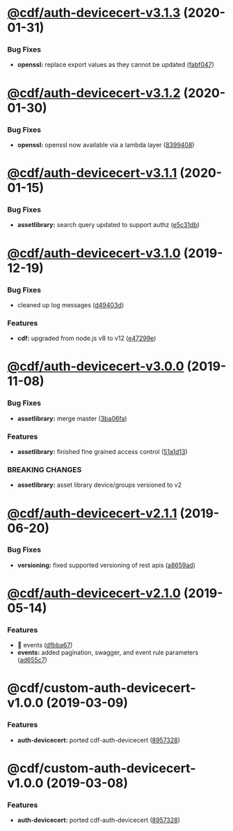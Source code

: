 # [@cdf/auth-devicecert-v3.1.3](https://git-codecommit.us-west-2.amazonaws.com/v1/repos/cdf-core/compare/@cdf/auth-devicecert-v3.1.2...@cdf/auth-devicecert-v3.1.3) (2020-01-31)


### Bug Fixes

* **openssl:** replace export values as they cannot be updated ([fabf047](https://git-codecommit.us-west-2.amazonaws.com/v1/repos/cdf-core/commit/fabf047016b3c57b3bf56108fc9a6ce9fbeb44e5))

# [@cdf/auth-devicecert-v3.1.2](https://git-codecommit.us-west-2.amazonaws.com/v1/repos/cdf-core/compare/@cdf/auth-devicecert-v3.1.1...@cdf/auth-devicecert-v3.1.2) (2020-01-30)


### Bug Fixes

* **openssl:** openssl now available via a lambda layer ([8399408](https://git-codecommit.us-west-2.amazonaws.com/v1/repos/cdf-core/commit/8399408649b2a8f3074500c1ae43844dd3f5147a))

# [@cdf/auth-devicecert-v3.1.1](https://git-codecommit.us-west-2.amazonaws.com/v1/repos/cdf-core/compare/@cdf/auth-devicecert-v3.1.0...@cdf/auth-devicecert-v3.1.1) (2020-01-15)


### Bug Fixes

* **assetlibrary:** search query updated to support authz ([e5c31db](https://git-codecommit.us-west-2.amazonaws.com/v1/repos/cdf-core/commit/e5c31db609841406d98733e62e3ed93073ffbb1f))

# [@cdf/auth-devicecert-v3.1.0](https://git-codecommit.us-west-2.amazonaws.com/v1/repos/cdf-core/compare/@cdf/auth-devicecert-v3.0.0...@cdf/auth-devicecert-v3.1.0) (2019-12-19)


### Bug Fixes

* cleaned up log messages ([d49403d](https://git-codecommit.us-west-2.amazonaws.com/v1/repos/cdf-core/commit/d49403d11f3f73ea8c5ce061bfa790ec40cd8c13))


### Features

* **cdf:** upgraded from node.js v8 to v12 ([e47299e](https://git-codecommit.us-west-2.amazonaws.com/v1/repos/cdf-core/commit/e47299ee399acf6554a0845048c4fed99251c2b1))

# [@cdf/auth-devicecert-v3.0.0](https://git-codecommit.us-west-2.amazonaws.com/v1/repos/cdf-core/compare/@cdf/auth-devicecert-v2.1.1...@cdf/auth-devicecert-v3.0.0) (2019-11-08)


### Bug Fixes

* **assetlibrary:** merge master ([3ba06fa](https://git-codecommit.us-west-2.amazonaws.com/v1/repos/cdf-core/commit/3ba06fa9fc5b264ceaed0f97ccf45fab97d57a08))


### Features

* **assetlibrary:** finished fine grained access control ([51a1d13](https://git-codecommit.us-west-2.amazonaws.com/v1/repos/cdf-core/commit/51a1d134ec48be2d62edc575998752ff866230bf))


### BREAKING CHANGES

* **assetlibrary:** asset library device/groups versioned to v2

# [@cdf/auth-devicecert-v2.1.1](https://git-codecommit.us-west-2.amazonaws.com/v1/repos/cdf-core/compare/@cdf/auth-devicecert-v2.1.0...@cdf/auth-devicecert-v2.1.1) (2019-06-20)


### Bug Fixes

* **versioning:** fixed supported versioning of rest apis ([a8659ad](https://git-codecommit.us-west-2.amazonaws.com/v1/repos/cdf-core/commit/a8659ad))

# [@cdf/auth-devicecert-v2.1.0](https://git-codecommit.us-west-2.amazonaws.com/v1/repos/cdf-core/compare/@cdf/auth-devicecert-v2.0.0...@cdf/auth-devicecert-v2.1.0) (2019-05-14)


### Features

* 🎸 events ([dfbba67](https://git-codecommit.us-west-2.amazonaws.com/v1/repos/cdf-core/commit/dfbba67))
* **events:** added pagination, swagger, and event rule parameters ([ad655c7](https://git-codecommit.us-west-2.amazonaws.com/v1/repos/cdf-core/commit/ad655c7))

# @cdf/custom-auth-devicecert-v1.0.0 (2019-03-09)


### Features

* **auth-devicecert:** ported cdf-auth-devicecert ([8957328](https://git-codecommit.us-west-2.amazonaws.com/v1/repos/cdf-core/commit/8957328))

# @cdf/custom-auth-devicecert-v1.0.0 (2019-03-08)


### Features

* **auth-devicecert:** ported cdf-auth-devicecert ([8957328](https://git-codecommit.us-west-2.amazonaws.com/v1/repos/cdf-core/commit/8957328))
